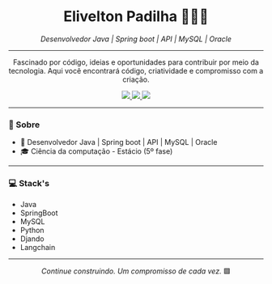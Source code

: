 <h1 align="center">Elivelton Padilha 👨🏻‍💻</h1>

<p align="center">
  <em>Desenvolvedor Java | Spring boot | API | MySQL | Oracle </em>
</p>



---

<p align="center">
  Fascinado por código, ideias e oportunidades para contribuir por meio da tecnologia. 
  Aqui você encontrará código, criatividade e compromisso com a criação.
</p>

<p align="center">
  <a href="(https://www.linkedin.com/in/elivelton-cardoso-padilha-a27440275?utm_source=share&utm_campaign=share_via&utm_content=profile&utm_medium=ios_app)">
    <img src="https://img.shields.io/badge/-LinkedIn-00AB33?style=flat-square&logo=Linkedin&logoColor=blue">
  </a>
  <a href="mailto:eliveltonpadilhaa@hotmail.com">
    <img src="https://img.shields.io/badge/-eliveltonpadilhaa@hotmail.com-00AB33?style=flat-square&logo=Gmail&logoColor=white">
  </a>
  <a href="[https://www.instagram.com/dev_elivelton?igsh=YTBwNnZzOGkxendo&utm_source=qr]">
    <img src="https://img.shields.io/badge/-Instagram-00AB33?style=flat-square&logo=Instagram&logoColor=red">
  </a>
</p>

---

### 🧠 Sobre

- 🔭  Desenvolvedor Java | Spring boot | API | MySQL | Oracle
- 🎓 Ciência da computação - Estácio (5º fase)

---

### 💻 Stack's

-  Java
-  SpringBoot
-  MySQL
-  Python
-  Djando
-  Langchain
  

---

<p align="center">
  <em>Continue construindo. Um compromisso de cada vez.</em> 🟩
</p>
